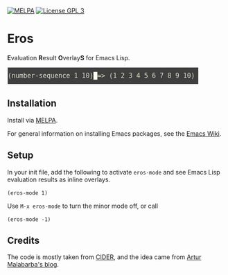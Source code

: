[![MELPA](https://melpa.org/packages/eros-badge.svg)](https://melpa.org/#/eros)
[![License GPL 3][badge-license]](http://www.gnu.org/licenses/gpl-3.0.txt)

# Eros

**E**valuation **R**esult **O**verlay**S** for Emacs Lisp.

![Overlay](doc/overlay.png)

## Installation

Install via [MELPA](https://melpa.org/#/).

For general information on installing Emacs packages, see the [Emacs Wiki](https://www.emacswiki.org/emacs/InstallingPackages).

## Setup

In your init file, add the following to activate `eros-mode` and see Emacs Lisp evaluation results as inline overlays.

```emacs-lisp
(eros-mode 1)
```

Use `M-x eros-mode` to turn the minor mode off, or call

```emacs-lisp
(eros-mode -1)
```

## Credits

The code is mostly taken from [CIDER](https://github.com/clojure-emacs/cider), and the idea came from [Artur Malabarba's blog](http://endlessparentheses.com/eval-result-overlays-in-emacs-lisp.html).


[badge-license]: https://img.shields.io/badge/license-GPL_3-green.svg
